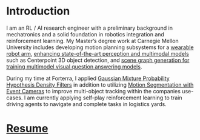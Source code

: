 # Introduction

I am an RL / AI research engineer with a preliminary background in mechatronics and a solid foundation in robotics integration and reinforcement learning. My Master’s degree work at Carnegie Mellon University includes developing motion planning subsystems for a [wearable robot arm](/coborg.md), [enhancing state-of-the-art perception and multimodal models](https://vlrproject.wordpress.com/) such as Centerpoint 3D object detection, and [scene graph generation for training multimodel visual question answering models](/gqa.md). 

During my time at Forterra, I applied [Gaussian Mixture Probability Hypothesis Density Filters](https://ba-ngu.vo-au.com/vo/VM_GMPHD_SP06.pdf) in addition to utilizing [Motion Segmentation with Event Cameras](https://arxiv.org/pdf/1904.01293) to improve multi-object tracking within the companies use-cases. I am currently applying self-play reinforcement learning to train driving agents to navigate and complete tasks in logistics yards. 

# [Resume](/resume.md)
